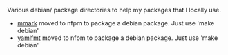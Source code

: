 Various debian/ package directories to help my packages that I locally use.

* [mmark](github.com/mmarkdown/mmark) moved to nfpm to package a debian package. Just use 'make
  debian'
* [yamlfmt](github.com/miekg/yamlfmt) moved to nfpm to package a debian package. Just use 'make
  debian'
